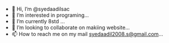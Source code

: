 - 👋 Hi, I’m @syedaadilsac
- 👀 I’m interested in programing...
- 🌱 I’m currently 8std ...
- 💞️ I’m looking to collaborate on makiing website...
- 📫 How to reach me on my mail syedaadil2008.s@gmail.com...

<!---
syedaadilsac/syedaadilsac is a ✨ special ✨ repository because its `README.md` (this file) appears on your GitHub profile.
You can click the Preview link to take a look at your changes.
--->
